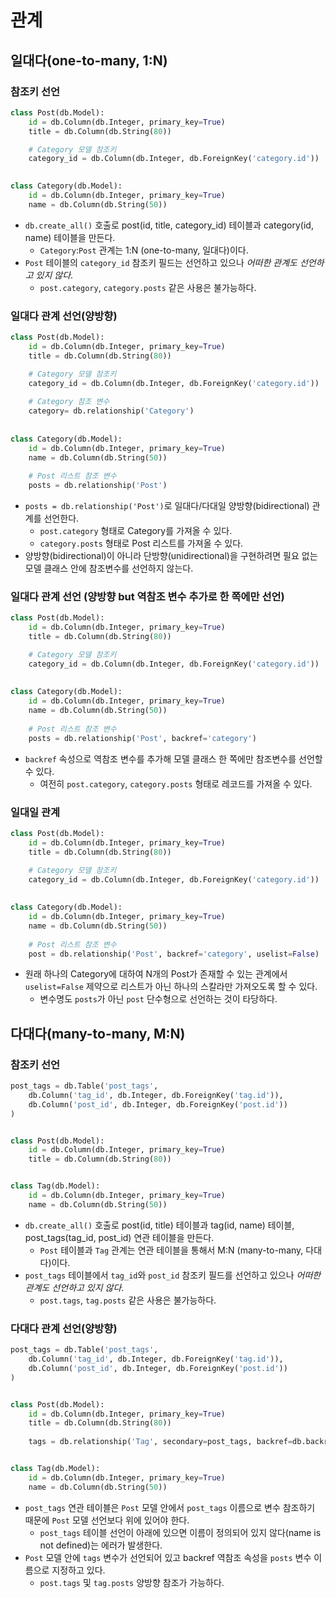 # 관계

## 일대다(one-to-many, 1:N)

### 참조키 선언

```python
class Post(db.Model):
    id = db.Column(db.Integer, primary_key=True)
    title = db.Column(db.String(80))

    # Category 모델 참조키
    category_id = db.Column(db.Integer, db.ForeignKey('category.id'))
    

class Category(db.Model):
    id = db.Column(db.Integer, primary_key=True)
    name = db.Column(db.String(50))
```
    
* ```db.create_all()``` 호출로 post(id, title, category_id) 테이블과 category(id, name) 테이블을 만든다.
    * ```Category```:```Post``` 관계는 1:N (one-to-many, 일대다)이다.
* ```Post``` 테이블의 ```category_id``` 참조키 필드는 선언하고 있으나 _어떠한 관계도 선언하고 있지 않다_.
    * ```post.category```, ```category.posts``` 같은 사용은 불가능하다.
 
### 일대다 관계 선언(양방향)

```python
class Post(db.Model):
    id = db.Column(db.Integer, primary_key=True)
    title = db.Column(db.String(80))

    # Category 모델 참조키
    category_id = db.Column(db.Integer, db.ForeignKey('category.id'))
    
    # Category 참조 변수
    category= db.relationship('Category')
    
    
class Category(db.Model):
    id = db.Column(db.Integer, primary_key=True)
    name = db.Column(db.String(50))
    
    # Post 리스트 참조 변수
    posts = db.relationship('Post')
```

* ```posts = db.relationship('Post')```로 일대다/다대일 양방향(bidirectional) 관계를 선언한다.
    * ```post.category``` 형태로 Category를 가져올 수 있다.
    * ```category.posts``` 형태로 Post 리스트를 가져올 수 있다.
* 양방향(bidirectional)이 아니라 단방향(unidirectional)을 구현하려면 필요 없는 모델 클래스 안에 참조변수를 선언하지 않는다.
    
### 일대다 관계 선언 (양방향 but 역참조 변수 추가로 한 쪽에만 선언)

```python
class Post(db.Model):
    id = db.Column(db.Integer, primary_key=True)
    title = db.Column(db.String(80))

    # Category 모델 참조키
    category_id = db.Column(db.Integer, db.ForeignKey('category.id'))
    
    
class Category(db.Model):
    id = db.Column(db.Integer, primary_key=True)
    name = db.Column(db.String(50))
    
    # Post 리스트 참조 변수
    posts = db.relationship('Post', backref='category')
```

* ```backref``` 속성으로 역참조 변수를 추가해 모델 클래스 한 쪽에만 참조변수를 선언할 수 있다.
    * 여전히 ```post.category```, ```category.posts``` 형태로 레코드를 가져올 수 있다.
    
### 일대일 관계
    
```python
class Post(db.Model):
    id = db.Column(db.Integer, primary_key=True)
    title = db.Column(db.String(80))

    # Category 모델 참조키
    category_id = db.Column(db.Integer, db.ForeignKey('category.id'))
    
    
class Category(db.Model):
    id = db.Column(db.Integer, primary_key=True)
    name = db.Column(db.String(50))
    
    # Post 리스트 참조 변수
    post = db.relationship('Post', backref='category', uselist=False)
```

* 원래 하나의 Category에 대하여 N개의 Post가 존재할 수 있는 관계에서 ```uselist=False``` 제약으로 리스트가 아닌 하나의 스칼라만 가져오도록 할 수 있다.
    * 변수명도 ```posts```가 아닌 ```post``` 단수형으로 선언하는 것이 타당하다.

## 다대다(many-to-many, M:N)

### 참조키 선언

```python
post_tags = db.Table('post_tags', 
    db.Column('tag_id', db.Integer, db.ForeignKey('tag.id')),
    db.Column('post_id', db.Integer, db.ForeignKey('post.id'))
)


class Post(db.Model):
    id = db.Column(db.Integer, primary_key=True)
    title = db.Column(db.String(80))


class Tag(db.Model):
    id = db.Column(db.Integer, primary_key=True)
    name = db.Column(db.String(50))
```

* ```db.create_all()``` 호출로 post(id, title) 테이블과 tag(id, name) 테이블, post_tags(tag_id, post_id) 연관 테이블을 만든다.
    * ```Post``` 테이블과 ```Tag``` 관계는 연관 테이블을 통해서 M:N (many-to-many, 다대다)이다.
* ```post_tags``` 테이블에서 ```tag_id```와 ```post_id``` 참조키 필드를 선언하고 있으나 _어떠한 관계도 선언하고 있지 않다_.
    * ```post.tags```, ```tag.posts``` 같은 사용은 불가능하다.

### 다대다 관계 선언(양방향)

```python
post_tags = db.Table('post_tags', 
    db.Column('tag_id', db.Integer, db.ForeignKey('tag.id')),
    db.Column('post_id', db.Integer, db.ForeignKey('post.id'))
)


class Post(db.Model):
    id = db.Column(db.Integer, primary_key=True)
    title = db.Column(db.String(80))
    
    tags = db.relationship('Tag', secondary=post_tags, backref=db.backref('posts'))


class Tag(db.Model):
    id = db.Column(db.Integer, primary_key=True)
    name = db.Column(db.String(50))
```

* ```post_tags``` 연관 테이블은 ```Post``` 모델 안에서 ```post_tags``` 이름으로 변수 참조하기 때문에 ```Post``` 모델 선언보다 위에 있어야 한다.
    * ```post_tags``` 테이블 선언이 아래에 있으면 이름이 정의되어 있지 않다(name is not defined)는 에러가 발생한다.
* ```Post``` 모델 안에 ```tags``` 변수가 선언되어 있고 backref 역참조 속성을 ```posts``` 변수 이름으로 지정하고 있다.
    * ```post.tags``` 및 ```tag.posts``` 양방향 참조가 가능하다.
